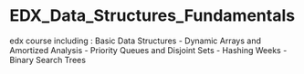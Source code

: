 # EDX_Data_Structures_Fundamentals
edx course including : Basic Data Structures - Dynamic Arrays and Amortized Analysis - Priority Queues and Disjoint Sets - Hashing Weeks - Binary Search Trees
